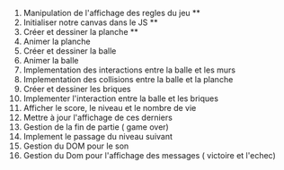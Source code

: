 1. Manipulation de l'affichage des regles du jeu **
2. Initialiser notre canvas dans le JS **
3. Créer et dessiner la planche **
4. Animer la planche
5. Créer et dessiner la balle
6. Animer la balle
7. Implementation des interactions entre la balle et les murs
8. Implementation des collisions entre la balle et la planche
9. Créer et dessiner les briques
10. Implementer l'interaction entre la balle et les briques
11. Afficher le score, le niveau et le nombre de vie
12. Mettre à jour l'affichage de ces derniers
13. Gestion de la fin de partie ( game over)
14. Implement le passage du niveau suivant
15. Gestion du DOM pour le son 
16. Gestion du Dom pour l'affichage des messages ( victoire et l'echec)
